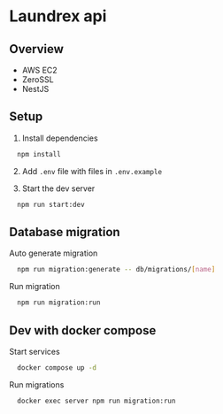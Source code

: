 # Laundrex api

## Overview

- AWS EC2
- ZeroSSL
- NestJS

## Setup

1. Install dependencies

```bash
  npm install
```

2. Add `.env` file with files in `.env.example`

3. Start the dev server

```bash
  npm run start:dev
```

## Database migration

Auto generate migration

```bash
  npm run migration:generate -- db/migrations/[name]
```

Run migration

```bash
  npm run migration:run
```

## Dev with docker compose

Start services

```bash
  docker compose up -d
```

Run migrations

```bash
  docker exec server npm run migration:run
```
